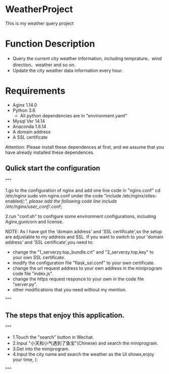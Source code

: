 # WeatherProject
This is my weather query project

# Function Description
- Query the current city weather information, including  temprature、wind direction、weather and so on.
- Update the city weather data information every hour.

# Requirements
- Aginx 1.14.0
- Python 3.6
  - All python dependencies are in "environment.yaml"
- Mysql Ver 14.14
- Anaconda 1.6.14
- A domain address
- A SSL certificate

Attention: Please install these dependences at first, and we assume that you have already installed these dependences.

## Qulick start the configuration
"""

1.go to the configuration of nginx and add one line code in "nginx.conf"
  cd /etc/nginx
  sudo vim nginx.conf
under the code "include /etc/nginx/sites-enabled/*;", please add the following code line
  include /etc/nginx/user_conf/*.conf;

2.run "conf.sh" to configure some environment configurations, including Aginx,gunicorn and license.

NOTE: As I have got the 'domain address' and 'SSL certificate',so the setup are adjustable to my address and SSL.
If you want to switch to your 'domain address' and 'SSL certificate',you need to:
- change the "1_serverzy.top_bundle.crt" and "2_serverzy.top,key" to your own SSL certificate.
- modify the configuration file "flask_ssl.conf" to your own certificate.
- change the url request address to your own address in the miniprogram code file "index.js".
- change the https request responce to your own in the code file "server.py".
- other modifications that you need without my mention.


"""

## The steps that enjoy this application.
"""

- 1.Touch the "search" button in Wechat.
- 2.Input "小天和小气遇到了鱼宝"(Chinese) and search the miniprogram.
- 3.Get into the miniprogram.
- 4.Input the city name and search the weather as the UI shows,enjoy your time, (:

"""
